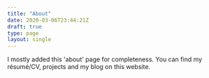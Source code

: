 ```yaml
---
title: "About"
date: 2020-03-06T23:44:21Z
draft: true
type: page
layout: single
---
```


I mostly added this 'about' page for completeness.
You can find my résumé/CV, projects and my blog on this website.
